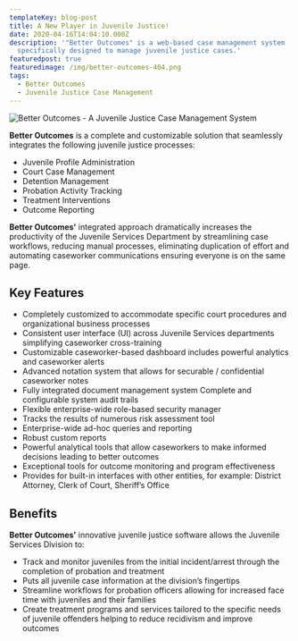 ```yaml
---
templateKey: blog-post
title: A New Player in Juvenile Justice!
date: 2020-04-16T14:04:10.000Z
description: '"Better Outcomes" is a web-based case management system
  specifically designed to manage juvenile justice cases.'
featuredpost: true
featuredimage: /img/better-outcomes-404.png
tags:
  - Better Outcomes
  - Juvenile Justice Case Management
---
```



![Better Outcomes - A Juvenile Justice Case Management System](/img/chemex.jpg "Better Outcomes - A Juvenile Justice Case Management System")

**Better Outcomes** is a complete and customizable solution that seamlessly integrates the following juvenile justice processes:

* Juvenile Profile Administration
* Court Case Management
* Detention Management
* Probation Activity Tracking
* Treatment Interventions
* Outcome Reporting

**Better Outcomes'** integrated approach dramatically increases the productivity of the Juvenile Services Department by streamlining case workflows, reducing manual processes, eliminating duplication of effort and automating caseworker communications ensuring everyone is on the same page.

## Key Features

* Completely customized to accommodate specific court procedures and organizational business processes 
* Consistent user interface (UI) across Juvenile Services departments simplifying caseworker cross-training
* Customizable caseworker-based dashboard includes powerful analytics and caseworker alerts
* Advanced notation system that allows for securable / confidential caseworker notes
* Fully integrated document management system
  Complete and configurable system audit trails
* Flexible enterprise-wide role-based security manager
* Tracks the results of numerous risk assessment tool
* Enterprise-wide ad-hoc queries and reporting
* Robust custom reports
* Powerful analytical tools that allow caseworkers to make informed decisions leading to better outcomes
* Exceptional tools for outcome monitoring and program effectiveness
* Provides for built-in interfaces with other entities, for example: District Attorney, Clerk of Court, Sheriff’s Office

## Benefits

**Better Outcomes'** innovative juvenile justice software allows the Juvenile Services Division to: 

* Track and monitor juveniles from the initial incident/arrest through the completion of probation and treatment
* Puts all juvenile case information at the division’s fingertips
* Streamline workflows for probation officers allowing for increased face time with juveniles and their families
* Create treatment programs and services tailored to the specific needs of juvenile offenders helping to reduce recidivism and improve outcomes